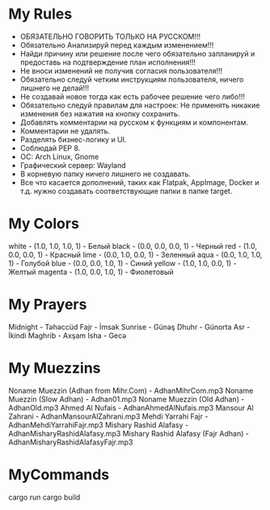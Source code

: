 # My Rules
- ОБЯЗАТЕЛЬНО ГОВОРИТЬ ТОЛЬКО НА РУССКОМ!!!
- Обязательно Анализируй перед каждым изменением!!!
- Найди причину или решение после чего обязательно запланируй и предоставь на подтверждение план исполнения!!!
- Не вноси изменений не получив согласия пользователя!!!
- Обязательно следуй четким инструкциям пользователя, ничего лишнего не делай!!! 
- Не создавай новое тогда как есть рабочее решение чего либо!!!
- Обязательно следуй правилам для настроек: Не применять никакие изменения без нажатия на кнопку сохранить.
- Добавлять комментарии на русском к функциям и компонентам.
- Комментарии не удалять.
- Разделять бизнес-логику и UI.
- Соблюдай PEP 8.
- ОС: Arch Linux, Gnome
- Графический сервер: Wayland
- В корневую папку ничего лишнего не создавать. 
- Все что касается дополнений, таких как Flatpak, AppImage, Docker и т.д. нужно создавать соответствующие папки в папке target.

# My Colors
white          - (1.0, 1.0, 1.0, 1) - Белый
black          - (0.0, 0.0, 0.0, 1) - Черный
red            - (1.0, 0.0, 0.0, 1) - Красный
lime           - (0.0, 1.0, 0.0, 1) - Зеленный
aqua           - (0.0, 1.0, 1.0, 1) - Голубой
blue           - (0.0, 0.0, 1.0, 1) - Синий
yellow         - (1.0, 1.0, 0.0, 1) - Желтый
magenta        - (1.0, 0.0, 1.0, 1) - Фиолетовый

# My Prayers
Midnight - Təhəccüd
Fajr - İmsak
Sunrise - Günəş
Dhuhr - Günorta
Asr - İkindi
Maghrib - Axşam
Isha - Gecə

# My Muezzins
Noname Muezzin (Adhan from Mihr.Com) - AdhanMihrCom.mp3
Noname Muezzin (Slow Adhan) - Adhan01.mp3
Noname Muezzin (Old Adhan) - AdhanOld.mp3
Ahmed Al Nufais - AdhanAhmedAlNufais.mp3
Mansour Al Zahrani - AdhanMansourAlZahrani.mp3
Mehdi Yarrahi Fajr - AdhanMehdiYarrahiFajr.mp3
Mishary Rashid Alafasy - AdhanMisharyRashidAlafasy.mp3
Mishary Rashid Alafasy (Fajr Adhan) - AdhanMisharyRashidAlafasyFajr.mp3

# MyCommands
cargo run
cargo build
